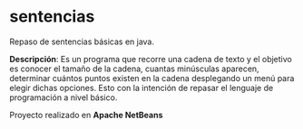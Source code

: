 # sentencias
  Repaso de sentencias básicas en java. 
  
  __Descripción__: Es un programa que recorre una cadena de texto y el objetivo es conocer el tamaño de la cadena, cuantas minúsculas aparecen, 
  determinar cuántos puntos existen en la cadena desplegando un menú para elegir dichas opciones. 
  Esto con la intención de repasar el lenguaje de programación a nivel básico. 

  Proyecto realizado en __Apache NetBeans__
